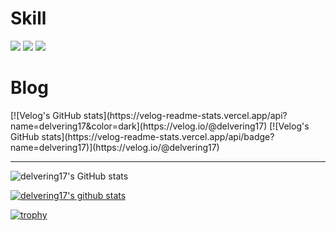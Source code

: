 


# Skill
<div> 
 <img src="https://img.shields.io/badge/Java-007396? style=flat-square&logo=Java&logoColor=white"/>
 
 <img src="https://img.shields.io/badge/Kotlin-black? style=flat-square&logo=Kotlin&logoColor=7F52FF"/>
 
 <img src="https://img.shields.io/badge/Android-white? style=flat-square&logo=Android&logoColor=3DDC84"/>

</div>

# Blog

<div>  
[![Velog's GitHub stats](https://velog-readme-stats.vercel.app/api?name=delvering17&color=dark](https://velog.io/@delvering17)
[![Velog's GitHub stats](https://velog-readme-stats.vercel.app/api/badge?name=delvering17)](https://velog.io/@delvering17) 
 
</div>

---

<div>
 
![delvering17's GitHub stats](https://github-readme-stats.vercel.app/api?username=delvering17&theme=dark&show_icons=true)

[![delvering17's github stats](https://github-readme-stats.vercel.app/api/top-langs/?username=delvering17&show_icons=true&hide_border=true&title_color=dark&icon_color=004386&layout=compact)](https://github.com/delvering17)


[![trophy](https://github-profile-trophy.vercel.app/?username=delvering17)](https://github.com/ryo-ma/github-profile-trophy)
</div>
